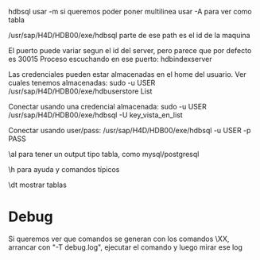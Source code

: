 hdbsql
  usar -m si queremos poder poner multilinea
  usar -A para ver como tabla


/usr/sap/H4D/HDB00/exe/hdbsql
  parte de ese path es el id de la maquina

El puerto puede variar segun el id del server, pero parece que por defecto es 30015
Proceso escuchando en ese puerto: hdbindexserver


Las credenciales pueden estar almacenadas en el home del usuario.
Ver cuales tenemos almacenadas:
sudo -u USER /usr/sap/H4D/HDB00/exe/hdbuserstore List

Conectar usando una credencial almacenada:
sudo -u USER /usr/sap/H4D/HDB00/exe/hdbsql -U key_vista_en_list

Conectar usando user/pass:
/usr/sap/H4D/HDB00/exe/hdbsql -u USER -p PASS


\al
 para tener un output tipo tabla, como mysql/postgresql


\h para ayuda y comandos típicos

\dt mostrar tablas


# Debug
Si queremos ver que comandos se generan con los comandos \XX, arrancar con "-T debug.log", ejecutar el comando y luego mirar ese log
